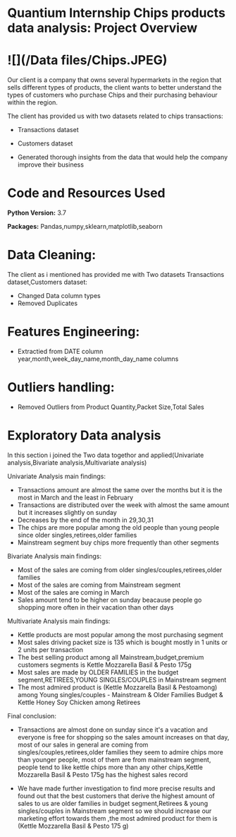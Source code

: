 # Quantium Internship Chips products data analysis: Project Overview
# ![](/Data files/Chips.JPEG)

Our client is a company that owns several hypermarkets in the region that sells different types of products, the client wants to better understand the types of customers who purchase Chips and their purchasing behaviour within the region.

The client has provided us with two datasets related to chips transactions:

- Transactions dataset
- Customers dataset

- Generated thorough insights from the data that would help the company improve their business

# Code and Resources Used

**Python Version:** 3.7

**Packages:** Pandas,numpy,sklearn,matplotlib,seaborn

# Data Cleaning:

The client as i mentioned has provided me with Two datasets Transactions dataset,Customers dataset:

- Changed Data column types
- Removed Duplicates

# Features Engineering:

- Extractied from DATE column year,month,week_day_name,month_day_name columns

# Outliers handling:

- Removed Outliers from Product Quantity,Packet Size,Total Sales

# Exploratory Data analysis
In this section i joined the Two data togethor and applied(Univariate analysis,Bivariate analysis,Multivariate analysis)

Univariate Analysis main findings:

- Transactions amount are almost the same over the months but it is the most in March and the least in February
- Transactions are distributed over the week with almost the same amount but it increases slightly on sunday
- Decreases by the end of the month in 29,30,31
- The chips are more popular among the old people than young people since older singles,retirees,older families
- Mainstream segment buy chips more frequently than other segments

Bivariate Analysis main findings:

- Most of the sales are coming from older singles/couples,retirees,older families
- Most of the sales are coming from Mainstream segment
- Most of the sales are coming in March
- Sales amount tend to be higher on sunday beacause people go shopping more often in their vacation than other days

Multivariate Analysis main findings:

- Kettle products are most popular among the most purchasing segment
- Most sales driving packet size is 135 which is bought mostly in 1 units or 2 units per transaction
- The best selling product among all Mainstream,budget,premium customers segments is Kettle Mozzarella Basil & Pesto 175g
- Most sales are made by OLDER FAMILIES in the budget segment,RETIREES,YOUNG SINGLES/COUPLES in Mainstream segment
- The most admired product is (Kettle Mozzarella Basil & Pestoamong) among Young singles/couples - Mainstream & Older Families Budget & Kettle Honey Soy Chicken among Retirees

Final conclusion:
- Transactions are almost done on sunday since it's a vacation and everyone is free for shopping so the sales amount increases on that day, most of our sales in general are coming from singles/couples,retirees,older families they seem to admire chips more than younger people, most of them are from mainstream segment, people tend to like kettle chips more than any other chips,Kettle Mozzarella Basil & Pesto 175g has the highest sales record

- We have made further investigation to find more precise results and found out that the best customers that derive the highest amount of sales to us are older families in budget segment,Retirees & young singles/couples in Mainstream segment so we should increase our marketing effort towards them ,the most admired product for them is (Kettle Mozzarella Basil & Pesto 175 g)
